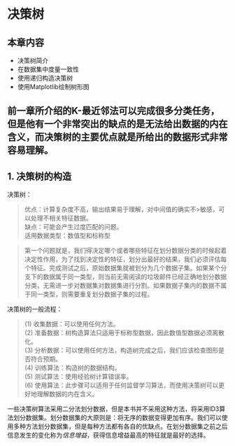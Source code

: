 # 决策树
## 本章内容
+ 决策树简介
+ 在数据集中度量一致性
+ 使用递归构造决策树
+ 使用Matplotlib绘制树形图

__前一章所介绍的K-最近邻法可以完成很多分类任务，但是他有一个非常突出的缺点的是无法给出数据的内在含义，而决策树的主要优点就是所给出的数据形式非常容易理解。__
---
## 1. 决策树的构造
决策树：

>优点：计算复杂度不高，输出结果易于理解，对中间值的确实不>敏感，可以处理不相关特征数据。  
>缺点：可能会产生过度匹配的问题。  
>适用数据类型：数值型和标称型

>第一个问题就是，我们得决定哪个或者哪些特征在划分数据分类的时候起着决定性作用，为了找到决定性的特征，划分出最好的结果，我们必须评估每个特征。完成测试之后，原始数据集就被划分为几个数据子集。如果某个分支下的数据属于同一类型，则当前无需阅读的垃圾邮件已经正确地划分数据分类，无需进一步对数据集对数据集进行分割。如果数据子集内的数据不属于同一类型，则需要重复划分数据子集的过程。

决策树的一般流程：

> (1) 收集数据：可以使用任何方法。  
> (2) 准备数据：树构造算法只适用于标称型数据，因此数值型数据必须离散化。  
> (3) 分析数据：可以使用任何方法，构造树完成之后，我们应该检查图形是否符合预期。  
> (4) 训练算法：构造树的数据结构。  
> (5) 测试算法：使用经验树计算错误率。  
> (6) 使用算法：此步骤可以适用于任何监督学习算法，而使用决策树可以更好地理解数据的内在含义。  

一些决策树算法采用二分法划分数据，但是本书并不采用这种方法，将采用ID3算法划分数据集。划分数据集的大原则是：将无序的数据变得更加有序。我们可以使用多种方法划分数据集，但是每种方法都有各自的优缺点。在划分数据集之前之后信息发生的变化称为*信息增益*，获得信息增益最高的特征就是最好的选择。


